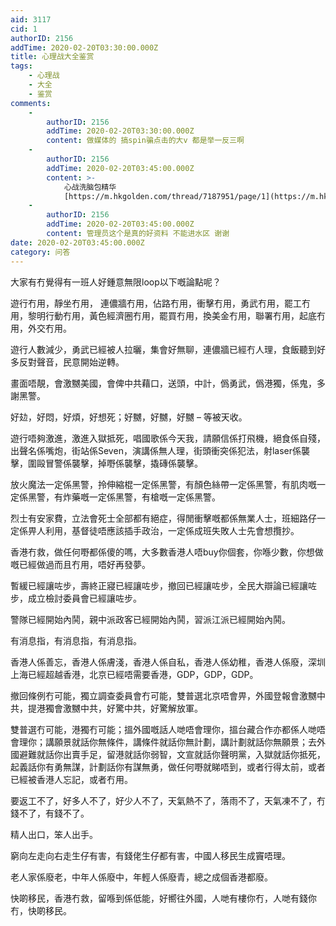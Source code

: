 ```yaml
---
aid: 3117
cid: 1
authorID: 2156
addTime: 2020-02-20T03:30:00.000Z
title: 心理战大全鉴赏
tags:
    - 心理战
    - 大全
    - 鉴赏
comments:
    -
        authorID: 2156
        addTime: 2020-02-20T03:30:00.000Z
        content: 做媒体的 搞spin骗点击的大v 都是举一反三啊
    -
        authorID: 2156
        addTime: 2020-02-20T03:45:00.000Z
        content: >-
            心战洗脑包精华
            [https://m.hkgolden.com/thread/7187951/page/1](https://m.hkgolden.com/thread/7187951/page/1)
    -
        authorID: 2156
        addTime: 2020-02-20T03:45:00.000Z
        content: 管理员这个是真的好资料 不能进水区 谢谢
date: 2020-02-20T03:45:00.000Z
category: 问答
---
```


大家有冇覺得有一班人好鍾意無限loop以下嘅論點呢？

遊行冇用，靜坐冇用， 連儂牆冇用，佔路冇用，衝擊冇用，勇武冇用，罷工冇用，黎明行動冇用，黃色經濟圈冇用，罷買冇用，換美金冇用，聯署冇用，起底冇用，外交冇用。

遊行人數減少，勇武已經被人拉曬，集會好無聊，連儂牆已經冇人理，食飯聽到好多反對聲音，民意開始逆轉。

畫面唔靚，會激嬲美國，會俾中共藉口，送頭，中計，僞勇武，僞港獨，係鬼，多謝黑警。

好攰，好悶，好煩，好想死；好嬲，好嬲，好嬲 – 等被天收。

遊行唔夠激進，激進入獄抵死，唱國歌係今天我，請願信係打飛機，絕食係自殘，出聲名係嘴炮，街站係Seven，演講係無人理，街頭衝突係犯法，射laser係襲擊，圍毆冒警係襲擊，掉嘢係襲擊，撬磚係襲擊。

放火魔法一定係黑警，拎伸縮棍一定係黑警，有顏色絲帶一定係黑警，有肌肉嘅一定係黑警，有炸藥嘅一定係黑警，有槍嘅一定係黑警。

烈士有安家費，立法會死士全部都有絕症，得閒衝擊嘅都係無業人士，班細路仔一定係畀人利用，基督徒唔應該插手政治，一定係成班失敗人士先會想攬抄。

香港冇救，做任何嘢都係傻的嗎，大多數香港人唔buy你個套，你喺少數，你想做嘅已經做過而且冇用，唔好再發夢。

暫緩已經讓咗步，壽終正寢已經讓咗步，撤回已經讓咗步，全民大辯論已經讓咗步，成立檢討委員會已經讓咗步。

警隊已經開始內鬨，親中派政客已經開始內鬨，習派江派已經開始內鬨。

有消息指，有消息指，有消息指。

香港人係善忘，香港人係膚淺，香港人係自私，香港人係幼稚，香港人係廢，深圳上海已經超越香港，北京已經唔需要香港，GDP，GDP，GDP。

撤回條例冇可能，獨立調查委員會冇可能，雙普選北京唔會畀，外國登報會激嬲中共，提港獨會激嬲中共，好驚中共，好驚解放軍。

雙普選冇可能，港獨冇可能；搵外國嘅話人哋唔會理你，搵台藏合作亦都係人哋唔會理你；講願景就話你無條件，講條件就話你無計劃，講計劃就話你無願景；去外國避難就話你出賣手足，留港就話你弱智，文宣就話你聲明黨，入獄就話你抵死，起義話你有勇無謀，計劃話你有謀無勇，做任何嘢就睇唔到，或者行得太前，或者已經被香港人忘記，或者冇用。

要返工不了，好多人不了，好少人不了，天氣熱不了，落雨不了，天氣凍不了，冇錢不了，有錢不了。

精人出口，笨人出手。

窮向左走向右走生仔有害，有錢佬生仔都有害，中國人移民生成竇唔理。

老人家係廢老，中年人係廢中，年輕人係廢青，總之成個香港都廢。

快啲移民，香港冇救，留喺到係低能，好嚮往外國，人哋有樓你冇，人哋有錢你冇，快啲移民。

